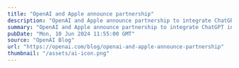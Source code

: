 ```yaml
---
title: "OpenAI and Apple announce partnership"
description: "OpenAI and Apple announce partnership to integrate ChatGPT into Apple experiences."
summary: "OpenAI and Apple announce partnership to integrate ChatGPT into Apple experiences."
pubDate: "Mon, 10 Jun 2024 11:55:00 GMT"
source: "OpenAI Blog"
url: "https://openai.com/blog/openai-and-apple-announce-partnership"
thumbnail: "/assets/ai-icon.png"
---
```


